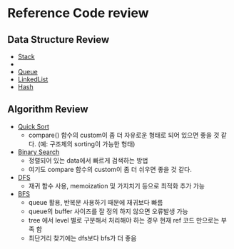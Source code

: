 # Reference Code review

## Data Structure Review
* [Stack]()
 * 
* [Queue](./queue.cpp)
* [LinkedList](./LinkedList.cpp)
* [Hash](./hash.cpp)

## Algorithm Review
* [Quick Sort](./quicksort.cpp)
  * compare() 함수의 custom이 좀 더 자유로운 형태로 되어 있으면 좋을 것 같다. (예: 구조체의 sorting이 가능한 형태)
* [Binary Search](./binarysearch.cpp)
  * 정렬되어 있는 data에서 빠르게 검색하는 방법
  * 여기도 compare 함수의 custom이 좀 더 쉬우면 좋을 것 같다.
* [DFS](./dfs.cpp)
  * 재귀 함수 사용, memoization 및 가지치기 등으로 최적화 추가 가능  
* [BFS](./bfs.cpp)
  * queue 활용, 반복문 사용하기 때문에 재귀보다 빠름
  * queue의 buffer 사이즈를 잘 정의 하지 않으면 오류발생 가능
  * tree 에서 level 별로 구분해서 처리해야 하는 경우 현재 ref 코드 만으로는 부족 함
  * 최단거리 찾기에는 dfs보다 bfs가 더 좋음
